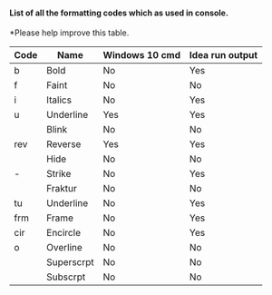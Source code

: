 #### List of all the formatting codes which as used in console.
*Please help improve this table. 

|Code|Name      |Windows 10 cmd|Idea run output|
|----|----------|--------------|---------------|
|b   |Bold      |No            |Yes            |
|f   |Faint     |No            |No             |
|i   |Italics   |No            |Yes            |
|u   |Underline |Yes           |Yes            |
|    |Blink     |No            |No             |
|rev |Reverse   |Yes           |Yes            |
|    |Hide      |No            |No             |
|-   |Strike    |No            |Yes            |
|    |Fraktur   |No            |No             |
|tu  |Underline |No            |Yes            |
|frm |Frame     |No            |Yes            |
|cir |Encircle  |No            |Yes            |
|o   |Overline  |No            |No             |
|    |Superscrpt|No            |No             |
|    |Subscrpt  |No            |No             |



